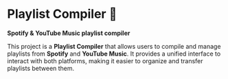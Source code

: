 # Playlist Compiler 🎵
**Spotify & YouTube Music playlist compiler**

This project is a **Playlist Compiler** that allows users to compile and manage playlists from **Spotify** and **YouTube Music**. It provides a unified interface to interact with both platforms, making it easier to organize and transfer playlists between them.
